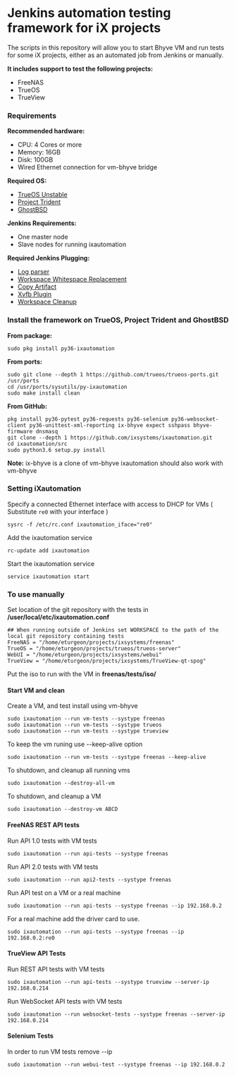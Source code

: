 Jenkins automation testing framework for iX projects
===========

The scripts in this repository will allow you to start Bhyve VM and run tests for some iX projects, either as an automated job from Jenkins or manually.

**It includes support to test the following projects:**

 * FreeNAS
 * TrueOS
 * TrueView

### Requirements

**Recommended hardware:**
* CPU: 4 Cores or more
* Memory: 16GB
* Disk: 100GB
* Wired Ethernet connection for vm-bhyve bridge

**Required OS:**

* [TrueOS Unstable](https://pkg.trueos.org/iso/unstable)
* [Project Trident](https://project-trident.org/download/)
* [GhostBSD](http://www.ghostbsd.org/download)

**Jenkins Requirements:**
* One master node
* Slave nodes for running ixautomation

**Required Jenkins Plugging:**

* [Log parser](https://wiki.jenkins.io/display/JENKINS/Log+Parser+Plugin)
* [Workspace Whitespace Replacement](https://wiki.jenkins.io/display/JENKINS/Workspace+Whitespace+Replacement+Plugin)
* [Copy Artifact](https://wiki.jenkins.io/display/JENKINS/Copy+Artifact+Plugin)
* [Xvfb Plugin](https://wiki.jenkins.io/display/JENKINS/Xvfb+Plugin)
* [Workspace Cleanup](https://wiki.jenkins.io/display/JENKINS/Workspace+Cleanup+Plugin)


### Install the framework on TrueOS, Project Trident and GhostBSD

**From package:**

```
sudo pkg install py36-ixautomation
```

**From ports:**

```
sudo git clone --depth 1 https://github.com/trueos/trueos-ports.git /usr/ports
cd /usr/ports/sysutils/py-ixautomation
sudo make install clean
```

**From GitHub:**

```
pkg install py36-pytest py36-requests py36-selenium py36-websocket-client py36-unittest-xml-reporting ix-bhyve expect sshpass bhyve-firmware dnsmasq
git clone --depth 1 https://github.com/ixsystems/ixautomation.git
cd ixautomation/src
sudo python3.6 setup.py install
```
**Note:** ix-bhyve is a clone of vm-bhyve ixautomation should also work with vm-bhyve

### Setting iXautomation

Specify a connected Ethernet interface with access to DHCP for VMs ( Substitute `re0` with your interface )

```
sysrc -f /etc/rc.conf ixautomation_iface="re0"
```

Add the ixautomation service

```
rc-update add ixautomation
```

Start the ixautomation service

```
service ixautomation start
```

### To use manually

Set location of the git repository with the tests in **/user/local/etc/ixautomation.conf**

```
## When running outside of Jenkins set WORKSPACE to the path of the local git repository containing tests
FreeNAS = "/home/eturgeon/projects/ixsystems/freenas"
TrueOS = "/home/eturgeon/projects/trueos/trueos-server"
WebUI = "/home/eturgeon/projects/ixsystems/webui"
TrueView = "/home/eturgeon/projects/ixsystems/TrueView-qt-spog"
```
Put the iso to run with the VM in **freenas/tests/iso/**

#### Start VM and clean
Create a VM, and test install using vm-bhyve

```
sudo ixautomation --run vm-tests --systype freenas
sudo ixautomation --run vm-tests --systype trueos
sudo ixautomation --run vm-tests --systype trueview
```

To keep the vm runing use --keep-alive option
```
sudo ixautomation --run vm-tests --systype freenas --keep-alive
```

To shutdown, and cleanup all running vms
```
sudo ixautomation --destroy-all-vm
```

To shutdown, and cleanup a VM
```
sudo ixautomation --destroy-vm ABCD
```

#### FreeNAS REST API tests

Run API 1.0 tests with VM tests

```
sudo ixautomation --run api-tests --systype freenas
```

Run API 2.0 tests with VM tests

```
sudo ixautomation --run api2-tests --systype freenas
```

Run API test on a VM or a real machine

```
sudo ixautomation --run api-tests --systype freenas --ip 192.168.0.2
```
For a real machine add the driver card to use.

```
sudo ixautomation --run api-tests --systype freenas --ip 192.168.0.2:re0
```

#### TrueView API Tests

Run REST API tests with VM tests

```
sudo ixautomation --run api-tests --systype trueview --server-ip 192.168.0.214
```

Run WebSocket API tests with VM tests

```
sudo ixautomation --run websocket-tests --systype freenas --server-ip 192.168.0.214
```


#### Selenium Tests

In order to run VM tests remove --ip
```
sudo ixautomation --run webui-test --systype freenas --ip 192.168.0.2
```
